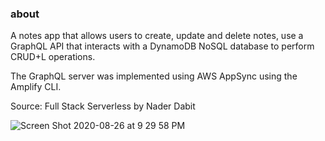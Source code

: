 ### about

A notes app that allows users to create, update and delete notes, use a GraphQL API that interacts with a DynamoDB NoSQL database to perform CRUD+L operations.

The GraphQL server was implemented using AWS AppSync using the Amplify CLI.

Source: Full Stack Serverless by Nader Dabit

![Screen Shot 2020-08-26 at 9 29 58 PM](https://user-images.githubusercontent.com/4269936/91347922-581b5480-e7e3-11ea-8b29-13158ff9eb6d.png)

